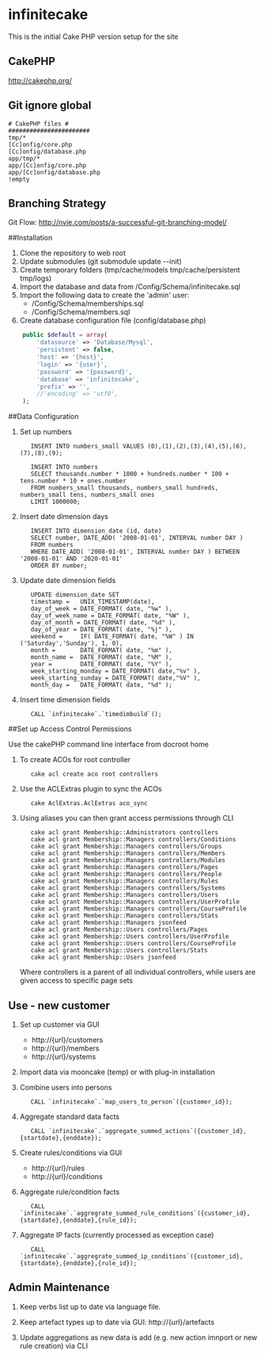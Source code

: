 infinitecake
============

This is the initial Cake PHP version setup for the site

## CakePHP

http://cakephp.org/

## Git ignore global ##

```
# CakePHP files #
#######################
tmp/*
[Cc]onfig/core.php
[Cc]onfig/database.php
app/tmp/*
app/[Cc]onfig/core.php
app/[Cc]onfig/database.php
!empty
```

## Branching Strategy

Git Flow: http://nvie.com/posts/a-successful-git-branching-model/

##Installation

1. Clone the repository to web root
2. Update submodules (git submodule update --init)
3. Create temporary folders (tmp/cache/models tmp/cache/persistent tmp/logs)
4. Import the database and data from /Config/Schema/infinitecake.sql
5. Import the following data to create the 'admin' user:
   * /Config/Schema/memberships.sql
   * /Config/Schema/members.sql
6. Create database configuration file (config/database.php)

```php
    public $default = array(
		'datasource' => 'Database/Mysql',
		'persistent' => false,
		'host' => '{host}',
		'login' => '{user}',
		'password' => '{password}',
		'database' => 'infinitecake',
		'prefix' => '',
		//'encoding' => 'utf8',
	);
```

##Data Configuration

1. Set up numbers

   ```mysql
      INSERT INTO numbers_small VALUES (0),(1),(2),(3),(4),(5),(6),(7),(8),(9);
      
      INSERT INTO numbers
      SELECT thousands.number * 1000 + hundreds.number * 100 + tens.number * 10 + ones.number
      FROM numbers_small thousands, numbers_small hundreds, numbers_small tens, numbers_small ones
      LIMIT 1000000;
   ```

2. Insert date dimension days
   
   ```mysql
      INSERT INTO dimension_date (id, date)
      SELECT number, DATE_ADD( '2008-01-01', INTERVAL number DAY )
      FROM numbers
      WHERE DATE_ADD( '2008-01-01', INTERVAL number DAY ) BETWEEN '2008-01-01' AND '2020-01-01'
      ORDER BY number;
   ```

3. Update date dimension fields

   ```mysql
      UPDATE dimension_date SET
      timestamp =   UNIX_TIMESTAMP(date),
      day_of_week = DATE_FORMAT( date, "%w" ), 
      day_of_week_name = DATE_FORMAT( date, "%W" ),
      day_of_month = DATE_FORMAT( date, "%d" ),
      day_of_year = DATE_FORMAT( date, "%j" ),
      weekend =     IF( DATE_FORMAT( date, "%W" ) IN ('Saturday','Sunday'), 1, 0),
      month =       DATE_FORMAT( date, "%m" ),
      month_name =  DATE_FORMAT( date, "%M" ),
      year =        DATE_FORMAT( date, "%Y" ),
      week_starting_monday = DATE_FORMAT( date,"%v" ),
      week_starting_sunday = DATE_FORMAT( date,"%V" ),
      month_day =   DATE_FORMAT( date, "%d" );
   ```
   
4. Insert time dimension fields

   ```mysql
      CALL `infinitecake`.`timedimbuild`();
   ```

##Set up Access Control Permissions

Use the cakePHP command line interface from docroot home

1. To create ACOs for root controller 

   ```cli
      cake acl create aco root controllers
   ```
   
2. Use the ACLExtras plugin to sync the ACOs
   
   ```cli
      cake AclExtras.AclExtras aco_sync
   ```

3. Using aliases you can then grant access permissions through CLI

   ```cli
      cake acl grant Membership::Administrators controllers
      cake acl grant Membership::Managers controllers/Conditions
      cake acl grant Membership::Managers controllers/Groups
      cake acl grant Membership::Managers controllers/Members
      cake acl grant Membership::Managers controllers/Modules
      cake acl grant Membership::Managers controllers/Pages
      cake acl grant Membership::Managers controllers/People
      cake acl grant Membership::Managers controllers/Rules
      cake acl grant Membership::Managers controllers/Systems
      cake acl grant Membership::Managers controllers/Users
      cake acl grant Membership::Managers controllers/UserProfile
      cake acl grant Membership::Managers controllers/CourseProfile
      cake acl grant Membership::Managers controllers/Stats
      cake acl grant Membership::Managers jsonfeed
      cake acl grant Membership::Users controllers/Pages
      cake acl grant Membership::Users controllers/UserProfile
      cake acl grant Membership::Users controllers/CourseProfile
      cake acl grant Membership::Users controllers/Stats
      cake acl grant Membership::Users jsonfeed
   ```
   
   Where controllers is a parent of all individual controllers, while users are given access to specific page sets

## Use - new customer

1. Set up customer via GUI
   * http://{url}/customers
   * http://{url}/members
   * http://{url}/systems
2. Import data via mooncake (temp) or with plug-in installation
3. Combine users into persons 
   
   ```mysql
      CALL `infinitecake`.`map_users_to_person`({customer_id});
   ```

4. Aggregate standard data facts
   ```mysql
      CALL `infinitecake`.`aggregate_summed_actions`({customer_id},{startdate},{enddate});
   ```
5. Create rules/conditions via GUI
   * http://{url}/rules
   * http://{url}/conditions
6. Aggregate rule/condition facts
   ```mysql
      CALL `infinitecake`.`aggregrate_summed_rule_conditions`({customer_id},{startdate},{enddate},{rule_id});
   ```
7. Aggregate IP facts (currently processed as exception case)
   ```mysql
      CALL `infinitecake`.`aggregrate_summed_ip_conditions`({customer_id},{startdate},{enddate},{rule_id});
   ```

## Admin Maintenance

1. Keep verbs list up to date via language file.

2. Keep artefact types up to date via GUI: http://{url}/artefacts

3. Update aggregations as new data is add (e.g. new action imnport or new rule creation) via CLI
